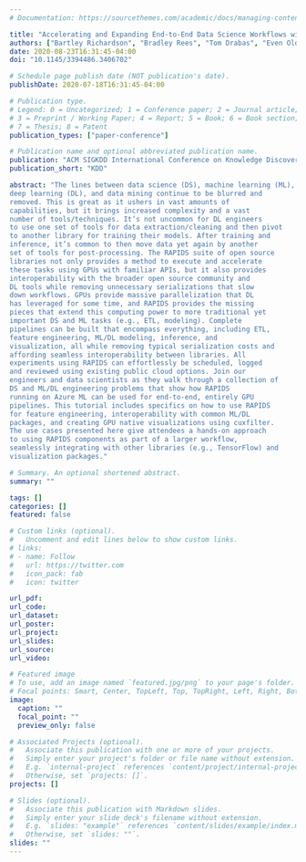 ```yaml
---
# Documentation: https://sourcethemes.com/academic/docs/managing-content/

title: "Accelerating and Expanding End-to-End Data Science Workflows with DL/ML Interoperability Using RAPIDS"
authors: ["Bartley Richardson", "Bradley Rees", "Tom Drabas", "Even Oldridge", "David Bader", "Rachel Allen"]
date: 2020-08-23T16:31:45-04:00
doi: "10.1145/3394486.3406702"

# Schedule page publish date (NOT publication's date).
publishDate: 2020-07-18T16:31:45-04:00

# Publication type.
# Legend: 0 = Uncategorized; 1 = Conference paper; 2 = Journal article;
# 3 = Preprint / Working Paper; 4 = Report; 5 = Book; 6 = Book section;
# 7 = Thesis; 8 = Patent
publication_types: ["paper-conference"]

# Publication name and optional abbreviated publication name.
publication: "ACM SIGKDD International Conference on Knowledge Discovery and Data Mining"
publication_short: "KDD"

abstract: "The lines between data science (DS), machine learning (ML),
deep learning (DL), and data mining continue to be blurred and
removed. This is great as it ushers in vast amounts of
capabilities, but it brings increased complexity and a vast
number of tools/techniques. It’s not uncommon for DL engineers
to use one set of tools for data extraction/cleaning and then pivot
to another library for training their models. After training and
inference, it’s common to then move data yet again by another
set of tools for post-processing. The RAPIDS suite of open source
libraries not only provides a method to execute and accelerate
these tasks using GPUs with familiar APIs, but it also provides
interoperability with the broader open source community and
DL tools while removing unnecessary serializations that slow
down workflows. GPUs provide massive parallelization that DL
has leveraged for some time, and RAPIDS provides the missing
pieces that extend this computing power to more traditional yet
important DS and ML tasks (e.g., ETL, modeling). Complete
pipelines can be built that encompass everything, including ETL,
feature engineering, ML/DL modeling, inference, and
visualization, all while removing typical serialization costs and
affording seamless interoperability between libraries. All
experiments using RAPIDS can effortlessly be scheduled, logged
and reviewed using existing public cloud options. Join our
engineers and data scientists as they walk through a collection of
DS and ML/DL engineering problems that show how RAPIDS
running on Azure ML can be used for end-to-end, entirely GPU
pipelines. This tutorial includes specifics on how to use RAPIDS
for feature engineering, interoperability with common ML/DL
packages, and creating GPU native visualizations using cuxfilter.
The use cases presented here give attendees a hands-on approach
to using RAPIDS components as part of a larger workflow,
seamlessly integrating with other libraries (e.g., TensorFlow) and
visualization packages."

# Summary. An optional shortened abstract.
summary: ""

tags: []
categories: []
featured: false

# Custom links (optional).
#   Uncomment and edit lines below to show custom links.
# links:
# - name: Follow
#   url: https://twitter.com
#   icon_pack: fab
#   icon: twitter

url_pdf:
url_code:
url_dataset:
url_poster:
url_project:
url_slides:
url_source:
url_video:

# Featured image
# To use, add an image named `featured.jpg/png` to your page's folder. 
# Focal points: Smart, Center, TopLeft, Top, TopRight, Left, Right, BottomLeft, Bottom, BottomRight.
image:
  caption: ""
  focal_point: ""
  preview_only: false

# Associated Projects (optional).
#   Associate this publication with one or more of your projects.
#   Simply enter your project's folder or file name without extension.
#   E.g. `internal-project` references `content/project/internal-project/index.md`.
#   Otherwise, set `projects: []`.
projects: []

# Slides (optional).
#   Associate this publication with Markdown slides.
#   Simply enter your slide deck's filename without extension.
#   E.g. `slides: "example"` references `content/slides/example/index.md`.
#   Otherwise, set `slides: ""`.
slides: ""
---
```

